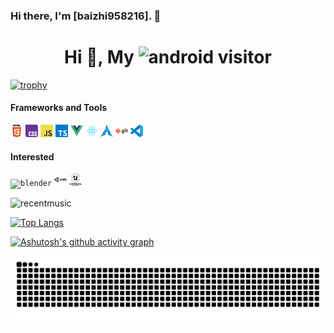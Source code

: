 ### Hi there, I'm [baizhi958216]. 👋

<h1 align="center">Hi 👋, My <img src="https://profile-counter.glitch.me/baizhi958216/count.svg" alt="android" width="300" height="40"/> visitor </h1>


[![trophy](https://github-profile-trophy.vercel.app/?username=baizhi958216&rank=SSS,SS,S,AAA,AA,A,B,C,SECRET)](https://github.com/ryo-ma/github-profile-trophy)

<!--
**baizhi958216/baizhi958216** is a ✨ _special_ ✨ repository because its `README.md` (this file) appears on your GitHub profile.

Here are some ideas to get you started:

- 🔭 I’m currently working on ...
- 🌱 I’m currently learning ...
- 👯 I’m looking to collaborate on ...
- 🤔 I’m looking for help with ...
- 💬 Ask me about ...
- 📫 How to reach me: ...
- 😄 Pronouns: ...
- ⚡ Fun fact: ...
-->

#### Frameworks and Tools

<code><img height="20" src="https://raw.githubusercontent.com/github/explore/80688e429a7d4ef2fca1e82350fe8e3517d3494d/topics/html/html.png" alt="html" /></code> 
<code><img height="20" src="https://raw.githubusercontent.com/github/explore/80688e429a7d4ef2fca1e82350fe8e3517d3494d/topics/css/css.png" alt="css" /></code>
<code><img height="20" src="https://raw.githubusercontent.com/github/explore/80688e429a7d4ef2fca1e82350fe8e3517d3494d/topics/javascript/javascript.png" alt="javascript" /></code> 
<code><img height="20" src="https://raw.githubusercontent.com/github/explore/80688e429a7d4ef2fca1e82350fe8e3517d3494d/topics/typescript/typescript.png" alt="typescript" /></code> 
<code><img height="20" src="https://raw.githubusercontent.com/github/explore/80688e429a7d4ef2fca1e82350fe8e3517d3494d/topics/vue/vue.png" alt="vue" /></code>
<code><img height="20" src="https://raw.githubusercontent.com/github/explore/80688e429a7d4ef2fca1e82350fe8e3517d3494d/topics/react/react.png" alt="vue" /></code>
<code><img height="20" src="https://raw.githubusercontent.com/github/explore/main/topics/archlinux/archlinux.png" alt="archlinux" /></code>
<code><img height="20" src="https://raw.githubusercontent.com/github/explore/80688e429a7d4ef2fca1e82350fe8e3517d3494d/topics/git/git.png" alt="git" /></code>
<code><img height="20" src="https://raw.githubusercontent.com/github/explore/80688e429a7d4ef2fca1e82350fe8e3517d3494d/topics/visual-studio-code/visual-studio-code.png" alt="visual-studio-code" /></code>

#### Interested

<code><img height="20" src="https://simpleicons.org/icons/blender.svg" alt="blender" /></code>
<code><img height="20" src="https://raw.githubusercontent.com/github/explore/80688e429a7d4ef2fca1e82350fe8e3517d3494d/topics/unity/unity.png" alt="unity" /></code>
<code><img height="20" src="https://raw.githubusercontent.com/github/explore/80688e429a7d4ef2fca1e82350fe8e3517d3494d/topics/unreal-engine/unreal-engine.png" alt="unreal-engine" /></code>

![recentmusic](https://netease-recent-profile.vercel.app/?id=1765520249&theme=card&show_random=1&size=300)

[![Top Langs](https://github-readme-stats.vercel.app/api/top-langs/?username=baizhi958216&layout=compact&bg_color=30,FF3F80,FF8CB3&title_color=fff&text_color=fff&hide_border=true&hide=Less,HTML,CSS)](https://github.com/anuraghazra/github-readme-stats)

[![Ashutosh's github activity graph](https://github-readme-activity-graph.vercel.app/graph?username=baizhi958216&bg_color=ffffff&color=4b7486&line=959fc6&point=939ce1&area=true&hide_border=true)](https://github.com/ashutosh00710/github-readme-activity-graph)

![Snake animation](https://raw.githubusercontent.com/baizhi958216/baizhi958216/output/github-contribution-grid-snake.svg)

